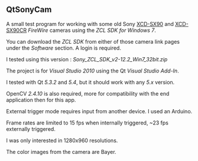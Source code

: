 ## QtSonyCam

A small test program for working with some old Sony [XCD-SX90][xcd-sx90] and [XCD-SX90CR][xcd-sx90cr] *FireWire* cameras using the *ZCL SDK for Windows 7*.

You can download the *ZCL SDK* from either of those camera link pages under the *Software* section. A login is required.

I tested using this version : *Sony_ZCL_SDK_v2-12.2_Win7_32bit.zip*

The project is for *Visual Studio 2010* using the Qt *Visual Studio Add-In*.

I tested with Qt *5.3.2* and *5.4*, but it should work with any *5.x* version.

OpenCV *2.4.10* is also required, more for compatibility with the end application then for this app.

External trigger mode requires input from another device. I used an Arduino.

Frame rates are limited to 15 fps when internally triggered, ~23 fps externally triggered.

I was only interested in 1280x960 resolutions.

The color images from the camera are Bayer.

[xcd-sx90]: http://www.image-sensing-solutions.eu/xcd_sx90.html
[xcd-sx90cr]: http://www.image-sensing-solutions.eu/xcd_sx90cr.html
